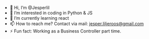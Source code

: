 - 👋 Hi, I’m @Jesperlil
- 👀 I’m interested in coding in Python & JS
- 🌱 I’m currently learning react
- 📫 How to reach me? Contact via mail: jesper.liljeroos@gmail.com
- ⚡ Fun fact: Working as a Business Controller part time.

<!---
Jesperlil/Jesperlil is a ✨ special ✨ repository because its `README.md` (this file) appears on your GitHub profile.
You can click the Preview link to take a look at your changes.
--->
